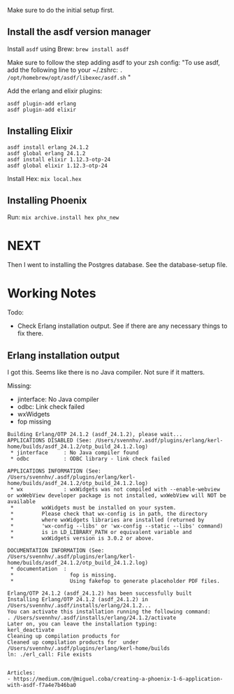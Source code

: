 
Make sure to do the initial setup first.

## Install the asdf version manager

Install `asdf` using Brew:
`brew install asdf`

Make sure to follow the step adding asdf to your zsh config:
"To use asdf, add the following line to your ~/.zshrc:
`. /opt/homebrew/opt/asdf/libexec/asdf.sh` 
"

Add the erlang and elixir plugins:
```
asdf plugin-add erlang
asdf plugin-add elixir
```

## Installing Elixir

```
asdf install erlang 24.1.2
asdf global erlang 24.1.2
asdf install elixir 1.12.3-otp-24
asdf global elixir 1.12.3-otp-24
```

Install Hex:
`mix local.hex`

## Installing Phoenix

Run:
`mix archive.install hex phx_new`


# NEXT
Then I went to installing the Postgres database. See the database-setup file.

# Working Notes 

Todo:
- Check Erlang installation output. See if there are any necessary things to fix there.

## Erlang installation output

I got this. Seems like there is no Java compiler. Not sure if it matters.

Missing:
- jinterface: No Java compiler
- odbc: Link check failed
- wxWidgets
- fop missing
```
Building Erlang/OTP 24.1.2 (asdf_24.1.2), please wait...
APPLICATIONS DISABLED (See: /Users/svennhv/.asdf/plugins/erlang/kerl-home/builds/asdf_24.1.2/otp_build_24.1.2.log)
 * jinterface     : No Java compiler found
 * odbc           : ODBC library - link check failed

APPLICATIONS INFORMATION (See: /Users/svennhv/.asdf/plugins/erlang/kerl-home/builds/asdf_24.1.2/otp_build_24.1.2.log)
 * wx             : wxWidgets was not compiled with --enable-webview or wxWebView developer package is not installed, wxWebView will NOT be available
 *         wxWidgets must be installed on your system.
 *         Please check that wx-config is in path, the directory
 *         where wxWidgets libraries are installed (returned by
 *         'wx-config --libs' or 'wx-config --static --libs' command)
 *         is in LD_LIBRARY_PATH or equivalent variable and
 *         wxWidgets version is 3.0.2 or above.

DOCUMENTATION INFORMATION (See: /Users/svennhv/.asdf/plugins/erlang/kerl-home/builds/asdf_24.1.2/otp_build_24.1.2.log)
 * documentation  : 
 *                  fop is missing.
 *                  Using fakefop to generate placeholder PDF files.

Erlang/OTP 24.1.2 (asdf_24.1.2) has been successfully built
Installing Erlang/OTP 24.1.2 (asdf_24.1.2) in /Users/svennhv/.asdf/installs/erlang/24.1.2...
You can activate this installation running the following command:
. /Users/svennhv/.asdf/installs/erlang/24.1.2/activate
Later on, you can leave the installation typing:
kerl_deactivate
Cleaning up compilation products for 
Cleaned up compilation products for  under /Users/svennhv/.asdf/plugins/erlang/kerl-home/builds
ln: ./erl_call: File exists


Articles:
- https://medium.com/@miguel.coba/creating-a-phoenix-1-6-application-with-asdf-f7a4e7b46ba0

